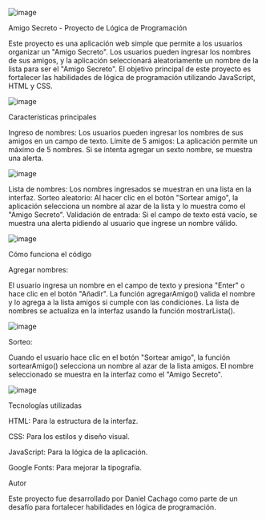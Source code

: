 ![image](https://github.com/user-attachments/assets/fcbd6c90-fa55-4300-af68-e5d9f0117b3c)


Amigo Secreto - Proyecto de Lógica de Programación


Este proyecto es una aplicación web simple que permite a los usuarios organizar un "Amigo Secreto". 
Los usuarios pueden ingresar los nombres de sus amigos, y la aplicación seleccionará aleatoriamente un nombre de la lista para ser el "Amigo Secreto". 
El objetivo principal de este proyecto es fortalecer las habilidades de lógica de programación utilizando JavaScript, HTML y CSS.

![image](https://github.com/user-attachments/assets/19ff505f-78c8-4323-97dd-e0e602086d42)



Características principales

Ingreso de nombres: Los usuarios pueden ingresar los nombres de sus amigos en un campo de texto.
Límite de 5 amigos: La aplicación permite un máximo de 5 nombres. Si se intenta agregar un sexto nombre, se muestra una alerta.

![image](https://github.com/user-attachments/assets/b893c314-4fb6-4948-a9e1-18b2801689b6)


Lista de nombres: Los nombres ingresados se muestran en una lista en la interfaz.
Sorteo aleatorio: Al hacer clic en el botón "Sortear amigo", la aplicación selecciona un nombre al azar de la lista y lo muestra como el "Amigo Secreto".
Validación de entrada: Si el campo de texto está vacío, se muestra una alerta pidiendo al usuario que ingrese un nombre válido.


![image](https://github.com/user-attachments/assets/5647ebf1-327d-42f5-9486-1710e8b20dea)



Cómo funciona el código

Agregar nombres:

El usuario ingresa un nombre en el campo de texto y presiona "Enter" o hace clic en el botón "Añadir".
La función agregarAmigo() valida el nombre y lo agrega a la lista amigos si cumple con las condiciones.
La lista de nombres se actualiza en la interfaz usando la función mostrarLista().

![image](https://github.com/user-attachments/assets/623eaa8b-4d01-4b7d-9248-a0740c24e6c0)


Sorteo:

Cuando el usuario hace clic en el botón "Sortear amigo", la función sortearAmigo() selecciona un nombre al azar de la lista amigos.
El nombre seleccionado se muestra en la interfaz como el "Amigo Secreto".

![image](https://github.com/user-attachments/assets/3a6a6385-92be-460a-8d93-8849b358bf19)


Tecnologías utilizadas

HTML: Para la estructura de la interfaz.

CSS: Para los estilos y diseño visual.

JavaScript: Para la lógica de la aplicación.

Google Fonts: Para mejorar la tipografía.



Autor


Este proyecto fue desarrollado por Daniel Cachago como parte de un desafío para fortalecer habilidades en lógica de programación.
